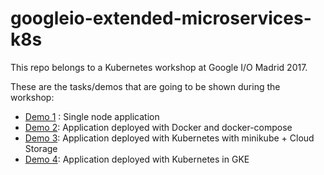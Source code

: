 # googleio-extended-microservices-k8s

This repo belongs to a Kubernetes workshop at Google I/O Madrid 2017. 

These are the tasks/demos that are going to be shown during the workshop:

+ [Demo 1](/single-node-app) : Single node application
+ [Demo 2](/dockerized-app): Application deployed with Docker and docker-compose
+ [Demo 3](/k8s-deployed-app): Application deployed with Kubernetes with minikube + Cloud Storage
+ [Demo 4](/gke-deployed-app): Application deployed with Kubernetes in GKE

